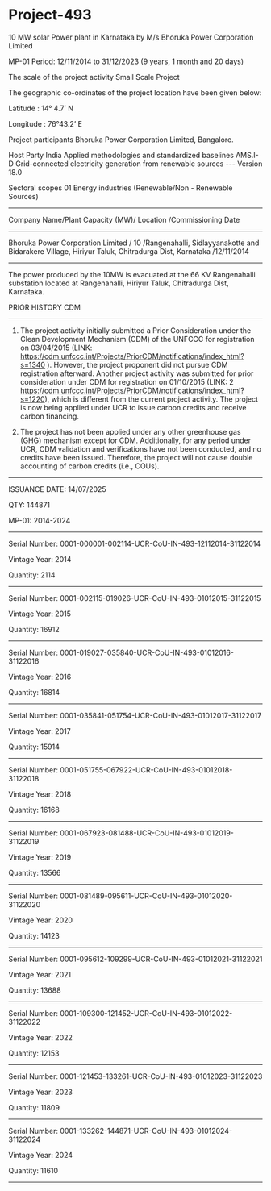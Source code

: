 # Project-493
 10 MW solar Power plant in Karnataka by M/s Bhoruka Power Corporation Limited

MP-01 Period: 12/11/2014 to 31/12/2023 (9 years, 1 month and 20 days)

The scale of the project activity Small Scale Project

The geographic co-ordinates of the project location have been given below:

Latitude : 14° 4.7’ N

Longitude : 76°43.2’ E

Project participants Bhoruka Power Corporation Limited,
Bangalore.

Host Party India
Applied methodologies and standardized
baselines
AMS.I-D Grid-connected electricity
generation from renewable sources ---
Version 18.0

Sectoral scopes 01 Energy industries (Renewable/Non -
Renewable Sources)
_________________
Company Name/Plant Capacity (MW)/ Location /Commissioning Date
_______________
Bhoruka Power Corporation Limited / 10 /Rangenahalli, Sidlayyanakotte and Bidarakere Village, Hiriyur Taluk, Chitradurga Dist, Karnataka /12/11/2014
_________________
The power produced by the 10MW is evacuated at the 66 KV Rangenahalli substation located at
Rangenahalli, Hiriyur Taluk, Chitradurga Dist, Karnataka. 

PRIOR HISTORY CDM
________
1. The project activity initially submitted a Prior Consideration under the Clean Development
Mechanism (CDM) of the UNFCCC for registration on 03/04/2015 (LINK: https://cdm.unfccc.int/Projects/PriorCDM/notifications/index_html?s=1340
). However, the project
proponent did not pursue CDM registration afterward. Another project activity was
submitted for prior consideration under CDM for registration on 01/10/2015 (LINK: 
2 https://cdm.unfccc.int/Projects/PriorCDM/notifications/index_html?s=1220), which is different from the current project activity. The project is now being applied under UCR to issue carbon credits and receive carbon financing.

2. The project has not been applied under any other greenhouse gas (GHG) mechanism except
for CDM. Additionally, for any period under UCR, CDM validation and verifications have
not been conducted, and no credits have been issued. Therefore, the project will not cause
double accounting of carbon credits (i.e., COUs).
___________

ISSUANCE DATE: 14/07/2025

QTY: 144871

MP-01: 2014-2024
_________
Serial Number: 0001-000001-002114-UCR-CoU-IN-493-12112014-31122014

Vintage Year: 2014

Quantity: 2114
________
Serial Number: 0001-002115-019026-UCR-CoU-IN-493-01012015-31122015

Vintage Year: 2015

Quantity: 16912
__________
Serial Number: 0001-019027-035840-UCR-CoU-IN-493-01012016-31122016

Vintage Year: 2016

Quantity: 16814
____________
Serial Number: 0001-035841-051754-UCR-CoU-IN-493-01012017-31122017

Vintage Year: 2017

Quantity: 15914
___________
Serial Number: 0001-051755-067922-UCR-CoU-IN-493-01012018-31122018

Vintage Year: 2018

Quantity: 16168
___________
Serial Number: 0001-067923-081488-UCR-CoU-IN-493-01012019-31122019

Vintage Year: 2019

Quantity: 13566
_____________
Serial Number: 0001-081489-095611-UCR-CoU-IN-493-01012020-31122020

Vintage Year: 2020

Quantity: 14123
__________
Serial Number: 0001-095612-109299-UCR-CoU-IN-493-01012021-31122021

Vintage Year: 2021

Quantity: 13688
__________
Serial Number: 0001-109300-121452-UCR-CoU-IN-493-01012022-31122022

Vintage Year: 2022

Quantity: 12153
_____________
Serial Number: 0001-121453-133261-UCR-CoU-IN-493-01012023-31122023

Vintage Year: 2023

Quantity: 11809
_________
Serial Number: 0001-133262-144871-UCR-CoU-IN-493-01012024-31122024

Vintage Year: 2024

Quantity: 11610
_____________



